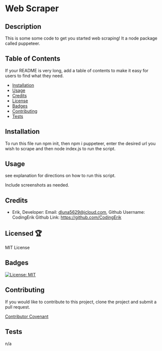 

  # Web Scraper

  ## Description
  
  This is some some code to get you started web scraping! It a node package called puppeteer.
  
  
  ## Table of Contents 
  
  If your README is very long, add a table of contents to make it easy for users to find what they need.
  
  * [Installation](#installation)
  * [Usage](#usage)
  * [Credits](#credits)
  * [License](#license)
  * [Badges](#badges)
  * [Contributing](#contributing)
  * [Tests](#tests)
  
  ## Installation
  
  To run this file run npm init, then npm i puppeteer, enter the desired url you wish to scrape and then node index.js to run the script. 
  
  
  ## Usage
  
  see explanation for directions on how to run this script.  
  
  Include screenshots as needed. 
  
  
  ## Credits
  
  * Erik, Developer: Email: [dluna5629@icloud.com](emailTo:dluna5629@icloud.com), Github Username: CodingErik Github Link:  https://github.com/CodingErik

  ## Licensed 🏆 
  
  MIT License 
  

  
  ## Badges
  
  [![License: MIT](https://img.shields.io/badge/License-MIT-yellow.svg)](https://opensource.org/licenses/MIT)
  
  
  ## Contributing 
  
  If you would like to contribute to this project, clone the project and submit a pull request. 
  
  [Contributor Covenant](https://www.contributor-covenant.org/)
  
  ## Tests
  
  n/a
